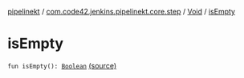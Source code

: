 [pipelinekt](../../index.md) / [com.code42.jenkins.pipelinekt.core.step](../index.md) / [Void](index.md) / [isEmpty](./is-empty.md)

# isEmpty

`fun isEmpty(): `[`Boolean`](https://kotlinlang.org/api/latest/jvm/stdlib/kotlin/-boolean/index.html) [(source)](https://github.com/code42/pipelinekt/tree/master/core/src/main/kotlin/com/code42/jenkins/pipelinekt/core/step/Void.kt#L19)